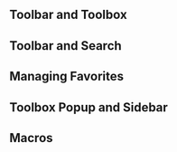 ## Toolbar and Toolbox

## Toolbar and Search

## Managing Favorites

## Toolbox Popup and Sidebar

## Macros
